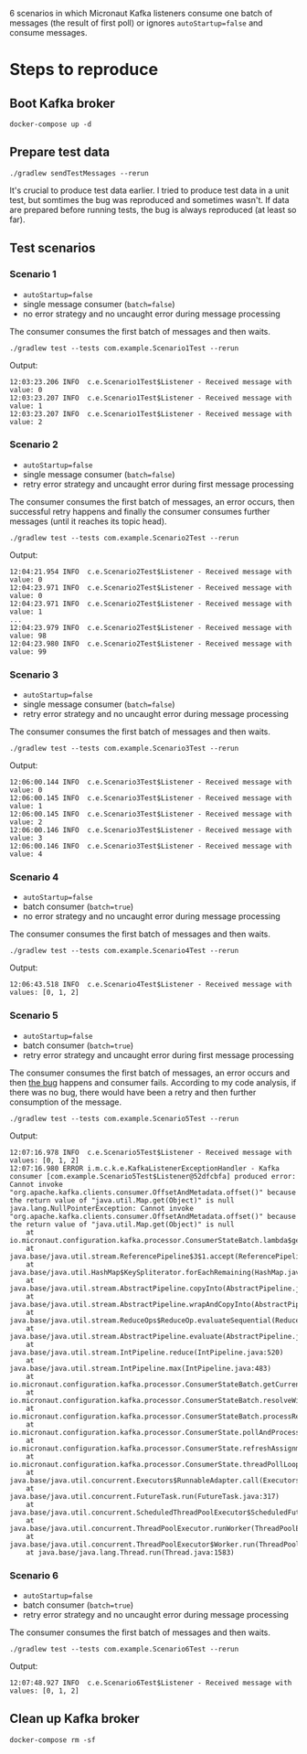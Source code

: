 6 scenarios in which Micronaut Kafka listeners consume one batch of messages (the result of first poll) or ignores `autoStartup=false` and consume messages.

# Steps to reproduce

## Boot Kafka broker

```shell
docker-compose up -d
```

## Prepare test data
```shell
./gradlew sendTestMessages --rerun
```

It's crucial to produce test data earlier. I tried to produce test data in a unit test,
but somtimes the bug was reproduced and sometimes wasn't. If data are prepared before running tests, 
the bug is always reproduced (at least so far).

## Test scenarios

### Scenario 1

- `autoStartup=false`
- single message consumer (`batch=false`)
- no error strategy and no uncaught error during message processing

The consumer consumes the first batch of messages and then waits.
```shell
./gradlew test --tests com.example.Scenario1Test --rerun
```
Output:
```shell
12:03:23.206 INFO  c.e.Scenario1Test$Listener - Received message with value: 0
12:03:23.207 INFO  c.e.Scenario1Test$Listener - Received message with value: 1
12:03:23.207 INFO  c.e.Scenario1Test$Listener - Received message with value: 2
```

### Scenario 2

- `autoStartup=false`
- single message consumer (`batch=false`)
- retry error strategy and uncaught error during first message processing

The consumer consumes the first batch of messages, an error occurs, then successful retry happens and finally the consumer consumes further messages (until it reaches its topic head).

```shell
./gradlew test --tests com.example.Scenario2Test --rerun
```

Output:
```shell
12:04:21.954 INFO  c.e.Scenario2Test$Listener - Received message with value: 0
12:04:23.971 INFO  c.e.Scenario2Test$Listener - Received message with value: 0
12:04:23.971 INFO  c.e.Scenario2Test$Listener - Received message with value: 1
...
12:04:23.979 INFO  c.e.Scenario2Test$Listener - Received message with value: 98
12:04:23.980 INFO  c.e.Scenario2Test$Listener - Received message with value: 99
```

### Scenario 3

- `autoStartup=false`
- single message consumer (`batch=false`)
- retry error strategy and no uncaught error during message processing

The consumer consumes the first batch of messages and then waits.

```shell
./gradlew test --tests com.example.Scenario3Test --rerun
```
Output:
```shell
12:06:00.144 INFO  c.e.Scenario3Test$Listener - Received message with value: 0
12:06:00.145 INFO  c.e.Scenario3Test$Listener - Received message with value: 1
12:06:00.145 INFO  c.e.Scenario3Test$Listener - Received message with value: 2
12:06:00.146 INFO  c.e.Scenario3Test$Listener - Received message with value: 3
12:06:00.146 INFO  c.e.Scenario3Test$Listener - Received message with value: 4
```

### Scenario 4

- `autoStartup=false`
- batch consumer (`batch=true`)
- no error strategy and no uncaught error during message processing

The consumer consumes the first batch of messages and then waits.

```shell
./gradlew test --tests com.example.Scenario4Test --rerun
```
Output:
```shell
12:06:43.518 INFO  c.e.Scenario4Test$Listener - Received message with values: [0, 1, 2]
```

### Scenario 5

- `autoStartup=false`
- batch consumer (`batch=true`)
- retry error strategy and uncaught error during first message processing

The consumer consumes the first batch of messages, an error occurs and then [the bug](https://github.com/micronaut-projects/micronaut-kafka/issues/1004) happens and consumer fails. According to my code analysis, if there was no bug, there would have been a retry and then further consumption of the message.
```shell
./gradlew test --tests com.example.Scenario5Test --rerun
```
Output:
```shell
12:07:16.978 INFO  c.e.Scenario5Test$Listener - Received message with values: [0, 1, 2]
12:07:16.980 ERROR i.m.c.k.e.KafkaListenerExceptionHandler - Kafka consumer [com.example.Scenario5Test$Listener@52dfcbfa] produced error: Cannot invoke "org.apache.kafka.clients.consumer.OffsetAndMetadata.offset()" because the return value of "java.util.Map.get(Object)" is null
java.lang.NullPointerException: Cannot invoke "org.apache.kafka.clients.consumer.OffsetAndMetadata.offset()" because the return value of "java.util.Map.get(Object)" is null
    at io.micronaut.configuration.kafka.processor.ConsumerStateBatch.lambda$getCurrentRetryCount$3(ConsumerStateBatch.java:173)
    at java.base/java.util.stream.ReferencePipeline$3$1.accept(ReferencePipeline.java:197)
    at java.base/java.util.HashMap$KeySpliterator.forEachRemaining(HashMap.java:1715)
    at java.base/java.util.stream.AbstractPipeline.copyInto(AbstractPipeline.java:509)
    at java.base/java.util.stream.AbstractPipeline.wrapAndCopyInto(AbstractPipeline.java:499)
    at java.base/java.util.stream.ReduceOps$ReduceOp.evaluateSequential(ReduceOps.java:921)
    at java.base/java.util.stream.AbstractPipeline.evaluate(AbstractPipeline.java:234)
    at java.base/java.util.stream.IntPipeline.reduce(IntPipeline.java:520)
    at java.base/java.util.stream.IntPipeline.max(IntPipeline.java:483)
    at io.micronaut.configuration.kafka.processor.ConsumerStateBatch.getCurrentRetryCount(ConsumerStateBatch.java:175)
    at io.micronaut.configuration.kafka.processor.ConsumerStateBatch.resolveWithErrorStrategy(ConsumerStateBatch.java:149)
    at io.micronaut.configuration.kafka.processor.ConsumerStateBatch.processRecords(ConsumerStateBatch.java:93)
    at io.micronaut.configuration.kafka.processor.ConsumerState.pollAndProcessRecords(ConsumerState.java:212)
    at io.micronaut.configuration.kafka.processor.ConsumerState.refreshAssignmentsPollAndProcessRecords(ConsumerState.java:164)
    at io.micronaut.configuration.kafka.processor.ConsumerState.threadPollLoop(ConsumerState.java:154)
    at java.base/java.util.concurrent.Executors$RunnableAdapter.call(Executors.java:572)
    at java.base/java.util.concurrent.FutureTask.run(FutureTask.java:317)
    at java.base/java.util.concurrent.ScheduledThreadPoolExecutor$ScheduledFutureTask.run(ScheduledThreadPoolExecutor.java:304)
    at java.base/java.util.concurrent.ThreadPoolExecutor.runWorker(ThreadPoolExecutor.java:1144)
    at java.base/java.util.concurrent.ThreadPoolExecutor$Worker.run(ThreadPoolExecutor.java:642)
    at java.base/java.lang.Thread.run(Thread.java:1583)
```

### Scenario 6

- `autoStartup=false`
- batch consumer (`batch=true`)
- retry error strategy and no uncaught error during message processing

The consumer consumes the first batch of messages and then waits.
```shell
./gradlew test --tests com.example.Scenario6Test --rerun
```
Output:
```shell
12:07:48.927 INFO  c.e.Scenario6Test$Listener - Received message with values: [0, 1, 2]
```
## Clean up Kafka broker
```shell
docker-compose rm -sf
```